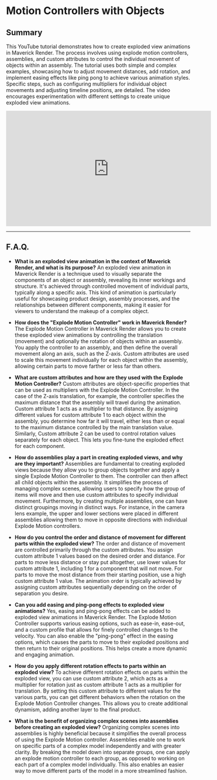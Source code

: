 # Motion Controllers with Objects

## Summary

This YouTube tutorial demonstrates how to create exploded view animations in Maverick Render. The process involves using explode motion controllers, assemblies, and custom attributes to control the individual movement of objects within an assembly. The tutorial uses both simple and complex examples, showcasing how to adjust movement distances, add rotation, and implement easing effects like ping pong to achieve various animation styles. Specific steps, such as configuring multipliers for individual object movements and adjusting timeline positions, are detailed. The video encourages experimentation with different settings to create unique exploded view animations.

<iframe width="560" height="315" src="https://www.youtube.com/embed/H4M8FOleWdc?si=rF8YJfpkxueepai6" title="YouTube video player" frameborder="0" allow="accelerometer; autoplay; clipboard-write; encrypted-media; gyroscope; picture-in-picture; web-share" referrerpolicy="strict-origin-when-cross-origin" allowfullscreen></iframe>

---

## F.A.Q.

- **What is an exploded view animation in the context of Maverick Render, and what is its purpose?**
An exploded view animation in Maverick Render is a technique used to visually separate the components of an object or assembly, revealing its inner workings and structure. It's achieved through controlled movement of individual parts, typically along a specific axis. This kind of animation is particularly useful for showcasing product design, assembly processes, and the relationships between different components, making it easier for viewers to understand the makeup of a complex object.

- **How does the "Explode Motion Controller" work in Maverick Render?**
The Explode Motion Controller in Maverick Render allows you to create these exploded view animations by controlling the translation (movement) and optionally the rotation of objects within an assembly. You apply the controller to an assembly, and then define the overall movement along an axis, such as the Z-axis. Custom attributes are used to scale this movement individually for each object within the assembly, allowing certain parts to move farther or less far than others.

- **What are custom attributes and how are they used with the Explode Motion Controller?**
Custom attributes are object-specific properties that can be used as multipliers with the Explode Motion Controller. In the case of the Z-axis translation, for example, the controller specifies the maximum distance that the assembly will travel during the animation. Custom attribute 1 acts as a multiplier to that distance. By assigning different values for custom attribute 1 to each object within the assembly, you determine how far it will travel, either less than or equal to the maximum distance controlled by the main translation value. Similarly, Custom attribute 2 can be used to control rotation values separately for each object. This lets you fine-tune the exploded effect for each component.

- **How do assemblies play a part in creating exploded views, and why are they important?**
Assemblies are fundamental to creating exploded views because they allow you to group objects together and apply a single Explode Motion Controller to them. The controller can then affect all child objects within the assembly. It simplifies the process of managing complex scenes, allowing users to specify how the group of items will move and then use custom attributes to specify individual movement. Furthermore, by creating multiple assemblies, one can have distinct groupings moving in distinct ways. For instance, in the camera lens example, the upper and lower sections were placed in different assemblies allowing them to move in opposite directions with individual Explode Motion controllers.

- **How do you control the order and distance of movement for different parts within the exploded view?**
The order and distance of movement are controlled primarily through the custom attributes. You assign custom attribute 1 values based on the desired order and distance. For parts to move less distance or stay put altogether, use lower values for custom attribute 1, including 1 for a component that will not move. For parts to move the most distance from their starting position, use a high custom attribute 1 value. The animation order is typically achieved by assigning custom attributes sequentially depending on the order of separation you desire.

- **Can you add easing and ping-pong effects to exploded view animations?**
Yes, easing and ping-pong effects can be added to exploded view animations in Maverick Render. The Explode Motion Controller supports various easing options, such as ease-in, ease-out, and a custom profile that allows for finely controlled changes to the velocity. You can also enable the "ping-pong" effect in the easing options, which causes the parts to move to their exploded positions and then return to their original positions. This helps create a more dynamic and engaging animation.

- **How do you apply different rotation effects to parts within an exploded view?**
To achieve different rotation effects on parts within the exploded view, you can use custom attribute 2, which acts as a multiplier for rotation just as custom attribute 1 acts as a multiplier for translation. By setting this custom attribute to different values for the various parts, you can get different behaviors when the rotation on the Explode Motion Controller changes. This allows you to create additional dynamism, adding another layer to the final product.

- **What is the benefit of organizing complex scenes into assemblies before creating an exploded view?**
Organizing complex scenes into assemblies is highly beneficial because it simplifies the overall process of using the Explode Motion controller. Assemblies enable one to work on specific parts of a complex model independently and with greater clarity. By breaking the model down into separate groups, one can apply an explode motion controller to each group, as opposed to working on each part of a complex model individually. This also enables an easier way to move different parts of the model in a more streamlined fashion.
